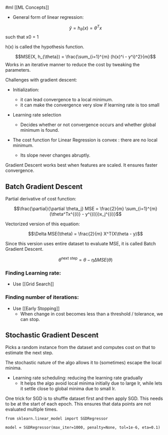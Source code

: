 #ml [[ML Concepts]] 

* General form of linear regression:

$$\hat{y} = h_{\theta}(x) = \theta^Tx$$
such that x0 = 1

h(x) is called the hypothesis function.

$$MSE(X, h_{\theta}) = \frac{\sum_{i=1}^{m} (h(x)^i - y^i)^2}{m}$$
Works in an iterative manner to reduce the cost by tweaking the parameters.

Challenges with gradient descent:
* Initialization: 
	* it can lead convergence to a local minimum.
	* it can make the convergence very slow if learning rate is too small
* Learning rate selection
	* Decides whether or not convergence occurs and whether global minimum is found.


* The cost function for Linear Regression is convex : there are no local minimum.
	* Its slope never changes abruptly.

Gradient Descent works best when features are scaled. It ensures faster convergence.


## Batch Gradient Descent

Partial derivative of cost function:

$$\frac{\partial}{\partial \theta_j} MSE = \frac{2}{m} \sum_{i=1}^{m} (\theta^Tx^{(i)} - y^{(i)})x_j^{(i)}$$

Vectorized version of this equation:

$$\Delta MSE(\theta) = \frac{2}{m} X^T(X\theta - y)$$

Since this version uses entire dataset to evaluate MSE, it is called Batch Gradient Descent.

$$\theta^{\text{next step}} = \theta - \eta \Delta MSE(\theta)$$

### Finding Learning rate:
* Use [[Grid Search]]

### Finding number of iterations:
* Use [[Early Stopping]]
	* When change in cost becomes less than a threshold / tolerance, we can stop.



## Stochastic Gradient Descent

Picks a random instance from the dataset and computes cost on that to estimate the next step.

The stochastic nature of the algo allows it to (sometimes) escape the local minima.

* Learning rate scheduling: reducing the learning rate gradually
	* It helps the algo avoid local minima initially due to large lr, while lets it settle close to global minima due to small lr.

One trick for SGD is to shuffle dataset first and then apply SGD. This needs to be at the start of each epoch. This ensures that data points are not evaluated multiple times.

```
from sklearn.linear_model import SGDRegressor

model = SGDRegressor(max_iter=1000, penalty=None, tol=1e-6, eta=0.1)
```






